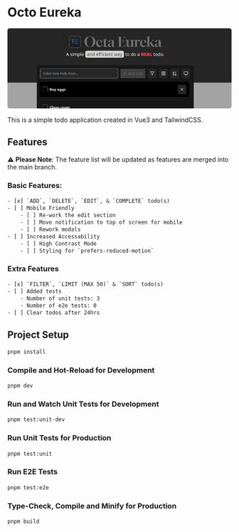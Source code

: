 # Octo Eureka

![App Banner](https://github.com/M-Facey/octo-eureka/blob/main/public/app-banner.png?raw=true)

This is a simple todo application created in Vue3 and TailwindCSS.

## Features
:warning: **Please Note**: The feature list will be updated as features are merged into the main branch.

### Basic Features:
    - [x] `ADD`, `DELETE`, `EDIT`, & `COMPLETE` todo(s)
    - [ ] Mobile Friendly
        - [ ] Re-work the edit section
        - [ ] Move notification to top of screen for mobile
        - [ ] Rework modals
    - [ ] Increased Accessability
        - [ ] High Contrast Mode
        - [ ] Styling for `prefers-reduced-motion`  

### Extra Features
    - [x] `FILTER`, `LIMIT (MAX 50)` & `SORT` todo(s)
    - [ ] Added tests
        - Number of unit tests: 3
        - Number of e2e tests: 0
    - [ ] Clear todos after 24hrs

## Project Setup

```sh
pnpm install
```

### Compile and Hot-Reload for Development

```sh
pnpm dev
```

### Run and Watch Unit Tests for Development

```sh
pnpm test:unit-dev
```

### Run Unit Tests for Production

```sh
pnpm test:unit
```

### Run E2E Tests

```sh
pnpm test:e2e
```

### Type-Check, Compile and Minify for Production

```sh
pnpm build
```
